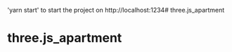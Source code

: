 'yarn start' to start the project on http://localhost:1234# three.js_apartment
# three.js_apartment
